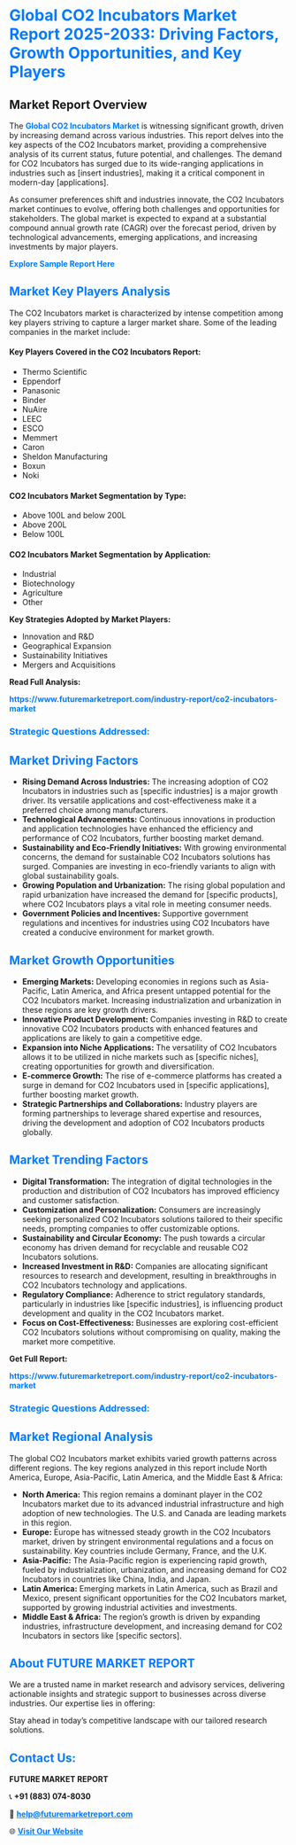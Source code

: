 <h1 style="color: #007BFF;">Global CO2 Incubators Market Report 2025-2033: Driving Factors, Growth Opportunities, and Key Players</h1>

<section id="overview">
<h2>Market Report Overview</h2>
<p>The <a href="https://www.futuremarketreport.com/industry-report/co2-incubators-market" style="color: #007BFF; text-decoration: none;"><strong>Global CO2 Incubators Market</strong></a> is witnessing significant growth, driven by increasing demand across various industries. This report delves into the key aspects of the CO2 Incubators market, providing a comprehensive analysis of its current status, future potential, and challenges. The demand for CO2 Incubators has surged due to its wide-ranging applications in industries such as [insert industries], making it a critical component in modern-day [applications].</p>
<p>As consumer preferences shift and industries innovate, the CO2 Incubators market continues to evolve, offering both challenges and opportunities for stakeholders. The global market is expected to expand at a substantial compound annual growth rate (CAGR) over the forecast period, driven by technological advancements, emerging applications, and increasing investments by major players.</p>
</section>

<section id="overview">
<p><a href="https://www.futuremarketreport.com/request-sample/reportId=90189" style="color: #007BFF; text-decoration: none;"><strong>Explore Sample Report Here</strong></a></p>
</section>

<section id="key-players">
<h2 style="color: #007BFF;">Market Key Players Analysis</h2>
<p>The CO2 Incubators market is characterized by intense competition among key players striving to capture a larger market share. Some of the leading companies in the market include:</p>
<h4>Key Players Covered in the CO2 Incubators Report:</h4>
<ul><li>Thermo Scientific</li><li>Eppendorf</li><li>Panasonic</li><li>Binder</li><li>NuAire</li><li>LEEC</li><li>ESCO</li><li>Memmert</li><li>Caron</li><li>Sheldon Manufacturing</li><li>Boxun</li><li>Noki</li></ul>
<h4>CO2 Incubators Market Segmentation by Type:</h4>
<ul><li>Above 100L and below 200L</li><li>Above 200L</li><li>Below 100L</li></ul>

<h4>CO2 Incubators Market Segmentation by Application:</h4>
<ul><li>Industrial</li><li>Biotechnology</li><li>Agriculture</li><li>Other</li></ul>
<p><strong>Key Strategies Adopted by Market Players:</strong></p>
<ul>
<li>Innovation and R&D</li>
<li>Geographical Expansion</li>
<li>Sustainability Initiatives</li>
<li>Mergers and Acquisitions</li>
</ul>
</section>

<section>
<p><strong>Read Full Analysis: </strong></p><a href="https://www.futuremarketreport.com/industry-report/co2-incubators-market" style="color: #007BFF; text-decoration: none;"><strong>https://www.futuremarketreport.com/industry-report/co2-incubators-market</strong></a>
<h3 style="color: #007BFF;">Strategic Questions Addressed:</h3>
</section>

<section id="driving-factors">
<h2 style="color: #007BFF;">Market Driving Factors</h2>
<ul>
<li><strong>Rising Demand Across Industries:</strong> The increasing adoption of CO2 Incubators in industries such as [specific industries] is a major growth driver. Its versatile applications and cost-effectiveness make it a preferred choice among manufacturers.</li>
<li><strong>Technological Advancements:</strong> Continuous innovations in production and application technologies have enhanced the efficiency and performance of CO2 Incubators, further boosting market demand.</li>
<li><strong>Sustainability and Eco-Friendly Initiatives:</strong> With growing environmental concerns, the demand for sustainable CO2 Incubators solutions has surged. Companies are investing in eco-friendly variants to align with global sustainability goals.</li>
<li><strong>Growing Population and Urbanization:</strong> The rising global population and rapid urbanization have increased the demand for [specific products], where CO2 Incubators plays a vital role in meeting consumer needs.</li>
<li><strong>Government Policies and Incentives:</strong> Supportive government regulations and incentives for industries using CO2 Incubators have created a conducive environment for market growth.</li>
</ul>
</section>

<section id="growth-opportunities">
<h2 style="color: #007BFF;">Market Growth Opportunities</h2>
<ul>
<li><strong>Emerging Markets:</strong> Developing economies in regions such as Asia-Pacific, Latin America, and Africa present untapped potential for the CO2 Incubators market. Increasing industrialization and urbanization in these regions are key growth drivers.</li>
<li><strong>Innovative Product Development:</strong> Companies investing in R&D to create innovative CO2 Incubators products with enhanced features and applications are likely to gain a competitive edge.</li>
<li><strong>Expansion into Niche Applications:</strong> The versatility of CO2 Incubators allows it to be utilized in niche markets such as [specific niches], creating opportunities for growth and diversification.</li>
<li><strong>E-commerce Growth:</strong> The rise of e-commerce platforms has created a surge in demand for CO2 Incubators used in [specific applications], further boosting market growth.</li>
<li><strong>Strategic Partnerships and Collaborations:</strong> Industry players are forming partnerships to leverage shared expertise and resources, driving the development and adoption of CO2 Incubators products globally.</li>
</ul>
</section>

<section id="trending-factors">
<h2 style="color: #007BFF;">Market Trending Factors</h2>
<ul>
<li><strong>Digital Transformation:</strong> The integration of digital technologies in the production and distribution of CO2 Incubators has improved efficiency and customer satisfaction.</li>
<li><strong>Customization and Personalization:</strong> Consumers are increasingly seeking personalized CO2 Incubators solutions tailored to their specific needs, prompting companies to offer customizable options.</li>
<li><strong>Sustainability and Circular Economy:</strong> The push towards a circular economy has driven demand for recyclable and reusable CO2 Incubators solutions.</li>
<li><strong>Increased Investment in R&D:</strong> Companies are allocating significant resources to research and development, resulting in breakthroughs in CO2 Incubators technology and applications.</li>
<li><strong>Regulatory Compliance:</strong> Adherence to strict regulatory standards, particularly in industries like [specific industries], is influencing product development and quality in the CO2 Incubators market.</li>
<li><strong>Focus on Cost-Effectiveness:</strong> Businesses are exploring cost-efficient CO2 Incubators solutions without compromising on quality, making the market more competitive.</li>
</ul>
</section>

<section>
<p><strong>Get Full Report: </strong></p><a href="https://www.futuremarketreport.com/industry-report/co2-incubators-market" style="color: #007BFF; text-decoration: none;"><strong>https://www.futuremarketreport.com/industry-report/co2-incubators-market</strong></a>
<h3 style="color: #007BFF;">Strategic Questions Addressed:</h3>
</section>


<section id="regional-analysis">
<h2 style="color: #007BFF;">Market Regional Analysis</h2>
<p>The global CO2 Incubators market exhibits varied growth patterns across different regions. The key regions analyzed in this report include North America, Europe, Asia-Pacific, Latin America, and the Middle East & Africa:</p>
<ul>
<li><strong>North America:</strong> This region remains a dominant player in the CO2 Incubators market due to its advanced industrial infrastructure and high adoption of new technologies. The U.S. and Canada are leading markets in this region.</li>
<li><strong>Europe:</strong> Europe has witnessed steady growth in the CO2 Incubators market, driven by stringent environmental regulations and a focus on sustainability. Key countries include Germany, France, and the U.K.</li>
<li><strong>Asia-Pacific:</strong> The Asia-Pacific region is experiencing rapid growth, fueled by industrialization, urbanization, and increasing demand for CO2 Incubators in countries like China, India, and Japan.</li>
<li><strong>Latin America:</strong> Emerging markets in Latin America, such as Brazil and Mexico, present significant opportunities for the CO2 Incubators market, supported by growing industrial activities and investments.</li>
<li><strong>Middle East & Africa:</strong> The region’s growth is driven by expanding industries, infrastructure development, and increasing demand for CO2 Incubators in sectors like [specific sectors].</li>
</ul>
</section>

<footer>
<h2 style="color: #007BFF;">About FUTURE MARKET REPORT</h2>
<p>We are a trusted name in market research and advisory services, delivering actionable insights and strategic support to businesses across diverse industries. Our expertise lies in offering:</p>

<p>Stay ahead in today’s competitive landscape with our tailored research solutions.</p>

<h2 style="color: #007BFF;">Contact Us:</h2>
<p><strong>FUTURE MARKET REPORT</strong></p>
<p>📞 <strong>+91 (883) 074-8030</strong></p>
<p>📧 <strong><a href="mailto:help@futuremarketreport.com" style="color: #007BFF;">help@futuremarketreport.com</a></strong></p>
<p>🌐 <strong><a href="https://www.futuremarketreport.com/" style="color: #007BFF;">Visit Our Website</a></strong></p>
</footer>